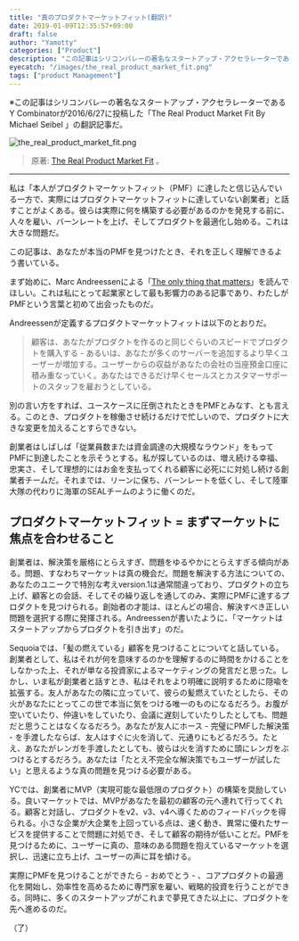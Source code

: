 ```yaml
---
title: "真のプロダクトマーケットフィット(翻訳)"
date: 2019-01-09T12:35:57+09:00
draft: false
author: "Yamotty"
categories: ["Product"]
description: "この記事はシリコンバレーの著名なスタートアップ・アクセラレーターであるY Combinatorが2016/6/27に投稿した「The Real Product Market Fit By Michael Seibel 」の翻訳記事です。"
eyecatch: "/images/the_real_product_market_fit.png"
tags: ["product Management"]
---
```


※この記事はシリコンバレーの著名なスタートアップ・アクセラレーターであるY Combinatorが2016/6/27に投稿した「The Real Product Market Fit By Michael Seibel 」の翻訳記事だ。

<!--more-->

![the_real_product_market_fit.png](/images/the_real_product_market_fit.png)
> 原著: [The Real Product Market Fit](https://blog.ycombinator.com/the-real-product-market-fit/) 。


---

私は「本人がプロダクトマーケットフィット（PMF）に達したと信じ込んでいる一方で、実際にはプロダクトマーケットフィットに達していない創業者」と話すことがよくある。彼らは実際に何を構築する必要があるのか​​を発見する前に、人々を雇い、バーンレートを上げ、そしてプロダクトを最適化し始める。これは大きな問題だ。

この記事は、あなたが本当のPMFを見つけたとき、それを正しく理解できるよう書いている。

まず始めに、Marc Andreessenによる「[The only thing that matters](https://pmarchive.com/guide_to_startups_part4.html)」を読んでほしい。これは私にとって起業家として最も影響力のある記事であり、わたしがPMFという言葉と初めて出会ったものだ。

Andreessenが定義するプロダクトマーケットフィットは以下のとおりだ。

>顧客は、あなたがプロダクトを作るのと同じぐらいのスピードでプロダクトを購入する - あるいは、あなたが多くのサーバーを追加するより早くユーザーが増加する。ユーザーからの収益があなたの会社の当座預金口座に積み重なっていく。あなたはできるだけ早くセールスとカスタマーサポートのスタッフを雇おうとしている。

別の言い方をすれば、ユースケースに圧倒されたときをPMFとみなす、とも言える。このとき、プロダクトを稼働させ続けるだけで忙しいので、プロダクトに大きな変更を加えることすらできない。

創業者はしばしば「従業員数または資金調達の大規模なラウンド」をもってPMFに到達したことを示そうとする。私が探しているのは、増え続ける幸福、忠実さ、そして理想的にはお金を支払ってくれる顧客に必死にに対処し続ける創業者チームだ。それまでは、リーンに保ち、バーンレートを低くし、そして陸軍大隊の代わりに海軍のSEALチームのように働くのだ。

## プロダクトマーケットフィット = まずマーケットに焦点を合わせること

創業者は、解決策を厳格にとらえすぎ、問題をゆるやかにとらえすぎる傾向がある。問題、すなわちマーケットは真の機会だ。問題を解決する方法についての、あなたのユニークで特別な考えversion.1は通常間違っており、プロダクトの立ち上げ、顧客との会話、そしてその繰り返しを通してのみ、実際にPMFに達するプロダクトを見つけられる。創始者の才能は、ほとんどの場合、解決すべき正しい問題を選択する際に発揮される。Andreessenが書いたように、「マーケットはスタートアップからプロダクトを引き出す」のだ。

Sequoiaでは、「髪の燃えている」顧客を見つけることについてと話している。創業者として、私はそれが何を意味するのかを理解するのに時間をかけることをしなかった上、それが単なる投資家によるマーケティングの発言だと思った。しかし、いま私が創業者と話すとき、私はそれをより明確に説明するために隠喩を拡張する。友人があなたの隣に立っていて、彼らの髪燃えていたとしたら、その火があなたにとってこの世で本当に気をつける唯一のものになるだろう。お腹が空いていたり、仲違いをしていたり、会議に遅刻していたり​​したとしても、問題だと思うことはなくなるだろう。あなたが友人にホース - 完璧にPMFした解決策 - を手渡したならば、友人はすぐに火を消して、元通りにもどるだろう。たとえ、あなたがレンガを手渡したとしても、彼らは火を消すために頭にレンガをぶつけるとするだろう。あなたは「たとえ不完全な解決策でもユーザーが試したい」と思えるような真の問題を見つける必要がある。

YCでは、創業者にMVP（実現可能な最低限のプロダクト）の構築を奨励している。良いマーケットでは、MVPがあなたを最初の顧客の元へ連れて行ってくれる。顧客と対話し、プロダクトをv2、v3、v4へ導くためのフィードバックを得られる。小さな企業が大企業を上回っている点は、速く動き、異常に優れたサービスを提供することで問題に対処でき、そして顧客の期待が低いことだ。PMFを見つけるために、ユーザーに真の、意味のある問題を抱えているマーケットを選択し、迅速に立ち上げ、ユーザーの声に耳を傾ける。

実際にPMFを見つけることができたら - おめでとう - 、コアプロダクトの最適化を開始し、効率性を高めるために専門家を雇い、戦略的投資を行うことができる。同時に、多くのスタートアップがこれまで夢見てきた以上に、プロダクトを先へ進めるのだ。

（了）
